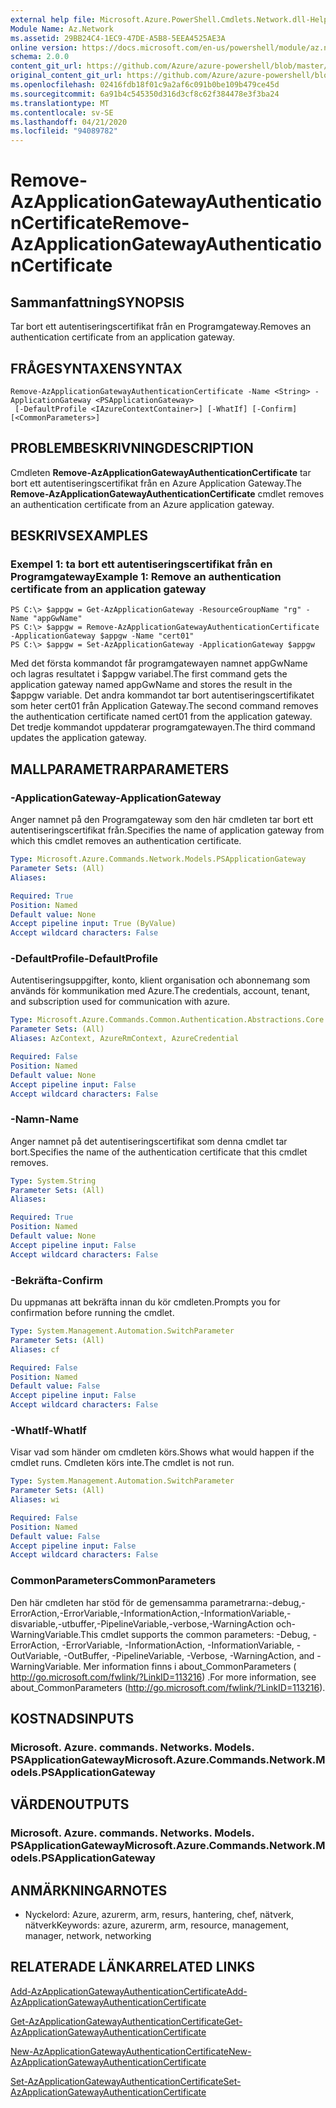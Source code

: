 ```yaml
---
external help file: Microsoft.Azure.PowerShell.Cmdlets.Network.dll-Help.xml
Module Name: Az.Network
ms.assetid: 29BB24C4-1EC9-47DE-A5B8-5EEA4525AE3A
online version: https://docs.microsoft.com/en-us/powershell/module/az.network/remove-azapplicationgatewayauthenticationcertificate
schema: 2.0.0
content_git_url: https://github.com/Azure/azure-powershell/blob/master/src/Network/Network/help/Remove-AzApplicationGatewayAuthenticationCertificate.md
original_content_git_url: https://github.com/Azure/azure-powershell/blob/master/src/Network/Network/help/Remove-AzApplicationGatewayAuthenticationCertificate.md
ms.openlocfilehash: 02416fdb18f01c9a2af6c091b0be109b479ce45d
ms.sourcegitcommit: 6a91b4c545350d316d3cf8c62f384478e3f3ba24
ms.translationtype: MT
ms.contentlocale: sv-SE
ms.lasthandoff: 04/21/2020
ms.locfileid: "94089782"
---
```

# <span data-ttu-id="abee1-101">Remove-AzApplicationGatewayAuthenticationCertificate</span><span class="sxs-lookup"><span data-stu-id="abee1-101">Remove-AzApplicationGatewayAuthenticationCertificate</span></span>

## <span data-ttu-id="abee1-102">Sammanfattning</span><span class="sxs-lookup"><span data-stu-id="abee1-102">SYNOPSIS</span></span>
<span data-ttu-id="abee1-103">Tar bort ett autentiseringscertifikat från en Programgateway.</span><span class="sxs-lookup"><span data-stu-id="abee1-103">Removes an authentication certificate from an application gateway.</span></span>

## <span data-ttu-id="abee1-104">FRÅGESYNTAXEN</span><span class="sxs-lookup"><span data-stu-id="abee1-104">SYNTAX</span></span>

```
Remove-AzApplicationGatewayAuthenticationCertificate -Name <String> -ApplicationGateway <PSApplicationGateway>
 [-DefaultProfile <IAzureContextContainer>] [-WhatIf] [-Confirm] [<CommonParameters>]
```

## <span data-ttu-id="abee1-105">PROBLEMBESKRIVNING</span><span class="sxs-lookup"><span data-stu-id="abee1-105">DESCRIPTION</span></span>
<span data-ttu-id="abee1-106">Cmdleten **Remove-AzApplicationGatewayAuthenticationCertificate** tar bort ett autentiseringscertifikat från en Azure Application Gateway.</span><span class="sxs-lookup"><span data-stu-id="abee1-106">The **Remove-AzApplicationGatewayAuthenticationCertificate** cmdlet removes an authentication certificate from an Azure application gateway.</span></span>

## <span data-ttu-id="abee1-107">BESKRIVS</span><span class="sxs-lookup"><span data-stu-id="abee1-107">EXAMPLES</span></span>

### <span data-ttu-id="abee1-108">Exempel 1: ta bort ett autentiseringscertifikat från en Programgateway</span><span class="sxs-lookup"><span data-stu-id="abee1-108">Example 1: Remove an authentication certificate from an application gateway</span></span>
```
PS C:\> $appgw = Get-AzApplicationGateway -ResourceGroupName "rg" -Name "appGwName"
PS C:\> $appgw = Remove-AzApplicationGatewayAuthenticationCertificate -ApplicationGateway $appgw -Name "cert01"
PS C:\> $appgw = Set-AzApplicationGateway -ApplicationGateway $appgw
```

<span data-ttu-id="abee1-109">Med det första kommandot får programgatewayen namnet appGwName och lagras resultatet i $appgw variabel.</span><span class="sxs-lookup"><span data-stu-id="abee1-109">The first command gets the application gateway named appGwName and stores the result in the $appgw variable.</span></span>
<span data-ttu-id="abee1-110">Det andra kommandot tar bort autentiseringscertifikatet som heter cert01 från Application Gateway.</span><span class="sxs-lookup"><span data-stu-id="abee1-110">The second command removes the authentication certificate named cert01 from the application gateway.</span></span>
<span data-ttu-id="abee1-111">Det tredje kommandot uppdaterar programgatewayen.</span><span class="sxs-lookup"><span data-stu-id="abee1-111">The third command updates the application gateway.</span></span>

## <span data-ttu-id="abee1-112">MALLPARAMETRAR</span><span class="sxs-lookup"><span data-stu-id="abee1-112">PARAMETERS</span></span>

### <span data-ttu-id="abee1-113">-ApplicationGateway</span><span class="sxs-lookup"><span data-stu-id="abee1-113">-ApplicationGateway</span></span>
<span data-ttu-id="abee1-114">Anger namnet på den Programgateway som den här cmdleten tar bort ett autentiseringscertifikat från.</span><span class="sxs-lookup"><span data-stu-id="abee1-114">Specifies the name of application gateway from which this cmdlet removes an authentication certificate.</span></span>

```yaml
Type: Microsoft.Azure.Commands.Network.Models.PSApplicationGateway
Parameter Sets: (All)
Aliases:

Required: True
Position: Named
Default value: None
Accept pipeline input: True (ByValue)
Accept wildcard characters: False
```

### <span data-ttu-id="abee1-115">-DefaultProfile</span><span class="sxs-lookup"><span data-stu-id="abee1-115">-DefaultProfile</span></span>
<span data-ttu-id="abee1-116">Autentiseringsuppgifter, konto, klient organisation och abonnemang som används för kommunikation med Azure.</span><span class="sxs-lookup"><span data-stu-id="abee1-116">The credentials, account, tenant, and subscription used for communication with azure.</span></span>

```yaml
Type: Microsoft.Azure.Commands.Common.Authentication.Abstractions.Core.IAzureContextContainer
Parameter Sets: (All)
Aliases: AzContext, AzureRmContext, AzureCredential

Required: False
Position: Named
Default value: None
Accept pipeline input: False
Accept wildcard characters: False
```

### <span data-ttu-id="abee1-117">-Namn</span><span class="sxs-lookup"><span data-stu-id="abee1-117">-Name</span></span>
<span data-ttu-id="abee1-118">Anger namnet på det autentiseringscertifikat som denna cmdlet tar bort.</span><span class="sxs-lookup"><span data-stu-id="abee1-118">Specifies the name of the authentication certificate that this cmdlet removes.</span></span>

```yaml
Type: System.String
Parameter Sets: (All)
Aliases:

Required: True
Position: Named
Default value: None
Accept pipeline input: False
Accept wildcard characters: False
```

### <span data-ttu-id="abee1-119">-Bekräfta</span><span class="sxs-lookup"><span data-stu-id="abee1-119">-Confirm</span></span>
<span data-ttu-id="abee1-120">Du uppmanas att bekräfta innan du kör cmdleten.</span><span class="sxs-lookup"><span data-stu-id="abee1-120">Prompts you for confirmation before running the cmdlet.</span></span>

```yaml
Type: System.Management.Automation.SwitchParameter
Parameter Sets: (All)
Aliases: cf

Required: False
Position: Named
Default value: False
Accept pipeline input: False
Accept wildcard characters: False
```

### <span data-ttu-id="abee1-121">-WhatIf</span><span class="sxs-lookup"><span data-stu-id="abee1-121">-WhatIf</span></span>
<span data-ttu-id="abee1-122">Visar vad som händer om cmdleten körs.</span><span class="sxs-lookup"><span data-stu-id="abee1-122">Shows what would happen if the cmdlet runs.</span></span>
<span data-ttu-id="abee1-123">Cmdleten körs inte.</span><span class="sxs-lookup"><span data-stu-id="abee1-123">The cmdlet is not run.</span></span>

```yaml
Type: System.Management.Automation.SwitchParameter
Parameter Sets: (All)
Aliases: wi

Required: False
Position: Named
Default value: False
Accept pipeline input: False
Accept wildcard characters: False
```

### <span data-ttu-id="abee1-124">CommonParameters</span><span class="sxs-lookup"><span data-stu-id="abee1-124">CommonParameters</span></span>
<span data-ttu-id="abee1-125">Den här cmdleten har stöd för de gemensamma parametrarna:-debug,-ErrorAction,-ErrorVariable,-InformationAction,-InformationVariable,-disvariable,-utbuffer,-PipelineVariable,-verbose,-WarningAction och-WarningVariable.</span><span class="sxs-lookup"><span data-stu-id="abee1-125">This cmdlet supports the common parameters: -Debug, -ErrorAction, -ErrorVariable, -InformationAction, -InformationVariable, -OutVariable, -OutBuffer, -PipelineVariable, -Verbose, -WarningAction, and -WarningVariable.</span></span> <span data-ttu-id="abee1-126">Mer information finns i about_CommonParameters ( http://go.microsoft.com/fwlink/?LinkID=113216) .</span><span class="sxs-lookup"><span data-stu-id="abee1-126">For more information, see about_CommonParameters (http://go.microsoft.com/fwlink/?LinkID=113216).</span></span>

## <span data-ttu-id="abee1-127">KOSTNADS</span><span class="sxs-lookup"><span data-stu-id="abee1-127">INPUTS</span></span>

### <span data-ttu-id="abee1-128">Microsoft. Azure. commands. Networks. Models. PSApplicationGateway</span><span class="sxs-lookup"><span data-stu-id="abee1-128">Microsoft.Azure.Commands.Network.Models.PSApplicationGateway</span></span>

## <span data-ttu-id="abee1-129">VÄRDEN</span><span class="sxs-lookup"><span data-stu-id="abee1-129">OUTPUTS</span></span>

### <span data-ttu-id="abee1-130">Microsoft. Azure. commands. Networks. Models. PSApplicationGateway</span><span class="sxs-lookup"><span data-stu-id="abee1-130">Microsoft.Azure.Commands.Network.Models.PSApplicationGateway</span></span>

## <span data-ttu-id="abee1-131">ANMÄRKNINGAR</span><span class="sxs-lookup"><span data-stu-id="abee1-131">NOTES</span></span>
* <span data-ttu-id="abee1-132">Nyckelord: Azure, azurerm, arm, resurs, hantering, chef, nätverk, nätverk</span><span class="sxs-lookup"><span data-stu-id="abee1-132">Keywords: azure, azurerm, arm, resource, management, manager, network, networking</span></span>

## <span data-ttu-id="abee1-133">RELATERADE LÄNKAR</span><span class="sxs-lookup"><span data-stu-id="abee1-133">RELATED LINKS</span></span>

[<span data-ttu-id="abee1-134">Add-AzApplicationGatewayAuthenticationCertificate</span><span class="sxs-lookup"><span data-stu-id="abee1-134">Add-AzApplicationGatewayAuthenticationCertificate</span></span>](./Add-AzApplicationGatewayAuthenticationCertificate.md)

[<span data-ttu-id="abee1-135">Get-AzApplicationGatewayAuthenticationCertificate</span><span class="sxs-lookup"><span data-stu-id="abee1-135">Get-AzApplicationGatewayAuthenticationCertificate</span></span>](./Get-AzApplicationGatewayAuthenticationCertificate.md)

[<span data-ttu-id="abee1-136">New-AzApplicationGatewayAuthenticationCertificate</span><span class="sxs-lookup"><span data-stu-id="abee1-136">New-AzApplicationGatewayAuthenticationCertificate</span></span>](./New-AzApplicationGatewayAuthenticationCertificate.md)

[<span data-ttu-id="abee1-137">Set-AzApplicationGatewayAuthenticationCertificate</span><span class="sxs-lookup"><span data-stu-id="abee1-137">Set-AzApplicationGatewayAuthenticationCertificate</span></span>](./Set-AzApplicationGatewayAuthenticationCertificate.md)


